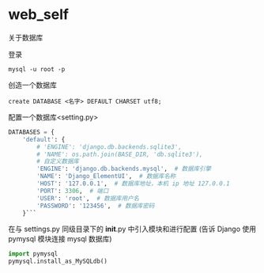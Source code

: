 # web_self



关于数据库



登录<terminal>

```terminal
mysql -u root -p
```



创造一个数据库<terminal>

```terminal
create DATABASE <名字> DEFAULT CHARSET utf8;
```



配置一个数据库<setting.py>

```setting.py
DATABASES = {
    'default': {
        # 'ENGINE': 'django.db.backends.sqlite3',
        # 'NAME': os.path.join(BASE_DIR, 'db.sqlite3'),
        # 自定义数据库
        'ENGINE': 'django.db.backends.mysql',  # 数据库引擎
        'NAME': 'Django_ElementUI',  # 数据库名称
        'HOST': '127.0.0.1',  # 数据库地址，本机 ip 地址 127.0.0.1
        'PORT': 3306,  # 端口
        'USER': 'root',  # 数据库用户名
        'PASSWORD': '123456',  # 数据库密码
    }```
```

在与 settings.py 同级目录下的 __init__.py 中引入模块和进行配置 (告诉 Django 使用 pymysql 模块连接 mysql 数据库)

```init.py
import pymysql
pymysql.install_as_MySQLdb()
```

